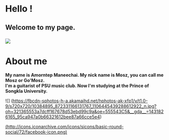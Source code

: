 # Hello !
## Welcome to my page.
### ![](https://scontent-a.xx.fbcdn.net/hphotos-xfa1/v/t1.0-9/10406687_813087985403743_4133401369742047066_n.jpg?oh=317ab61511ae74afb834d85a3a636caf&oe=5566A65C)

# About me

  **My name is Amorntep Maneechai. My nick name is Mosz, you can call me Mosz or Go'Mosz.**  
**I'm a guitarist of PSU music club. Now I'm studying at the Prince of Songkla University.**

![] (https://fbcdn-sphotos-h-a.akamaihd.net/hphotos-ak-xfp1/v/t1.0-9/s720x720/10384895_872331166131767_1106445439288612922_n.jpg?oh=321365553a7dcff167678d53ebd99c9a&oe=555543C5&__gda__=1431826165_95ca947a0b66321612bee87a66cce5e4)

[(http://icons.iconarchive.com/icons/sicons/basic-round-social/72/facebook-icon.png)](https://www.facebook.com/mos.amorntep)
